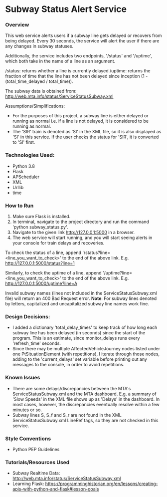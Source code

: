 # Subway Status Alert Service


### Overview

This web service alerts users if a subway line gets delayed or recovers from being delayed. Every 30 seconds, the service will alert the user if there are any changes in subway statuses.

Additionally, the service includes two endpoints, '/status' and '/uptime', which both take in the name of a line as an argument.

/status: returns whether a line is currently delayed
/uptime: returns the fraction of time that the line has not been delayed since inception (1 - (total_time_delayed / total_time)).

The subway data is obtained from: http://web.mta.info/status/ServiceStatusSubway.xml

Assumptions/Simplifications:
* For the purposes of this project, a subway line is either delayed or running as normal i.e. if a line is not delayed, it is considered to be running as normal.
* The 'SIR' train is denoted as 'SI' in the XML file, so it is also displayed as 'SI' in this service. If the user checks the status for 'SIR', it is converted to 'SI' first.


### Technologies Used:
* Python 3.8
* Flask
* APScheduler 
* XML
* Urllib
* time


### How to Run
1. Make sure Flask is installed.
2. In terminal, navigate to the project directory and run the command 'python subway_status.py'.
3. Navigate to the given link http://127.0.0.1:5000 in a browser.
4. The web service will start running, and you will start seeing alerts in your console for train delays and recoveries.

To check the status of a line, append '/status?line=<line_you_want_to_check>' to the end of the above link.
E.g. http://127.0.0.1:5000/status?line=1

Similarly, to check the uptime of a line, append '/uptime?line=<line_you_want_to_check>' to the end of the above link.
E.g. http://127.0.0.1:5000/uptime?line=A

Invalid subway names (lines not included in the ServiceStatusSubway.xml file) will return an 400 Bad Request error.
**Note**: For subway lines denoted by letters, capitalized and uncapitalized subway line names work fine.


### Design Decisions:
* I added a dictionary 'total_delay_times' to keep track of how long each subway line has been delayed (in seconds) since the start of the program. This is an estimate, since monitor_delays runs every 'refresh_time' seconds.
* Since there may be multiple AffectedVehicleJourney nodes listed under one PtSituationElement (with repetitions), I iterate through those nodes, adding to the 'current_delays' set variable before printing out any messages to the console, in order to avoid repetitions.

### Known Issues
* There are some delays/discrepancies between the MTA's ServiceStatusSubway.xml and the MTA dashboard. E.g. a summary of 'Slow Speeds' in the XML file shows up as 'Delays' in the dashboard. In most cases, however, the discrepancies eventually resolve within a few minutes or so.
* Subway lines S, S_f and S_r are not found in the XML ServiceStatusSubway.xml LineRef tags, so they are not checked in this service.


### Style Conventions
* Python PEP Guidelines


### Tutorials/Resources Used
* Subway Realtime Data: http://web.mta.info/status/ServiceStatusSubway.xml
* Learning Flask: https://programminghistorian.org/en/lessons/creating-apis-with-python-and-flask#lesson-goals
